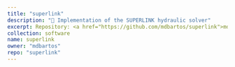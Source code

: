 ```yaml
---
title: "superlink"
description: "🚰 Implementation of the SUPERLINK hydraulic solver"
excerpt: Repository: <a href="https://github.com/mdbartos/superlink">mdbartos/superlink</a>
collection: software
name: superlink
owner: "mdbartos"
repo: "superlink"
---
```


